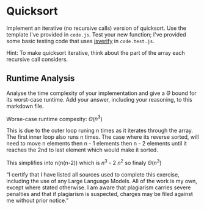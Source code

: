 # Quicksort

Implement an iterative (no recursive calls) version of quicksort. Use the
template I've provided in `code.js`. Test your new function; I've provided some
basic testing code that uses [jsverify](https://jsverify.github.io/) in
`code.test.js`.

Hint: To make quicksort iterative, think about the part of the array each
recursive call considers.

## Runtime Analysis

Analyse the time complexity of your implementation and give a $\Theta$ bound for
its worst-case runtime. Add your answer, including your reasoning, to this
markdown file.

Worse-case runtime compexity: $\Theta$($n^3$)

This is due to the outer loop runing n times as it iterates through the array.
The first inner loop also runs n times.
The case where its reverse sorted, will need to move n elements then n - 1 elements then n - 2 elements until it reaches the 2nd to last element which would make it sorted.

This simplifies into n(n(n-2)) which is $n^3$ - 2 $n^2$ so finaly $\Theta$($n^3$)

“I certify that I have listed all sources used to complete this exercise, including the use
of any Large Language Models. All of the work is my own, except where stated
otherwise. I am aware that plagiarism carries severe penalties and that if plagiarism is
suspected, charges may be filed against me without prior notice.”
